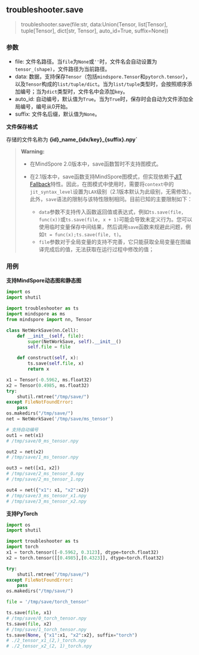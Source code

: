 ## troubleshooter.save
> troubleshooter.save(file:str, data:Union(Tensor, list[Tensor], tuple[Tensor], dict[str, Tensor], auto_id=True, suffix=None))

### 参数

- file: 文件名路径。当`file`为`None`或`''`时，文件名会自动设置为`tensor_(shape)`，文件路径为当前路径。
- data: 数据，支持保存`Tensor`（包括`mindspore.Tensor`和`pytorch.tensor`），以及`Tensor`构成的`list/tuple/dict`。当为`list/tuple`类型时，会按照顺序添加编号；当为`dict`类型时，文件名中会添加`key`。
- auto_id: 自动编号，默认值为`True`。当为`True`时，保存时会自动为文件添加全局编号，编号从0开始。
- suffix: 文件名后缀，默认值为`None`。

**文件保存格式**

存储的文件名称为 **{id}\_name\_{idx/key}\_{suffix}.npy`**

> **Warning:**
>
> - 在MindSpore 2.0版本中，save函数暂时不支持图模式。
>
> - 在2.1版本中，save函数支持MindSpore图模式，但实现依赖于[JIT Fallback](https://mindspore.cn/docs/zh-CN/master/design/dynamic_graph_and_static_graph.html#jit-fallback)特性。因此，在图模式中使用时，需要将`context`中的`jit_syntax_level`设置为`LAX`级别（2.1版本默认为此级别，无需修改）。此外，`save`语法的限制与该特性限制相同。目前已知的主要限制如下：
>   - `data`参数不支持传入函数返回值或表达式，例如`ts.save(file, func(x))`或`ts.save(file, x + 1)`可能会导致未定义行为。您可以使用临时变量保存中间结果，然后调用`save`函数来规避此问题，例如`t = func(x);ts.save(file, t)`。
>   - `file`参数对于全局变量的支持不完善，它只能获取全局变量在图编译完成后的值，无法获取在运行过程中修改的值；

### 用例

**支持MindSpore动态图和静态图**

```python
import os
import shutil

import troubleshooter as ts
import mindspore as ms
from mindspore import nn, Tensor

class NetWorkSave(nn.Cell):
    def __init__(self, file):
        super(NetWorkSave, self).__init__()
        self.file = file

    def construct(self, x):
        ts.save(self.file, x)
        return x

x1 = Tensor(-0.5962, ms.float32)
x2 = Tensor(0.4985, ms.float32)
try:
    shutil.rmtree("/tmp/save/")
except FileNotFoundError:
    pass
os.makedirs("/tmp/save/")
net = NetWorkSave('/tmp/save/ms_tensor')

# 支持自动编号
out1 = net(x1)
# /tmp/save/0_ms_tensor.npy

out2 = net(x2)
# /tmp/save/1_ms_tensor.npy

out3 = net([x1, x2])
# /tmp/save/2_ms_tensor_0.npy
# /tmp/save/2_ms_tensor_1.npy

out4 = net({"x1": x1, "x2":x2})
# /tmp/save/3_ms_tensor_x1.npy
# /tmp/save/3_ms_tensor_x2.npy
```

**支持PyTorch**

```python
import os
import shutil

import troubleshooter as ts
import torch
x1 = torch.tensor([-0.5962, 0.3123], dtype=torch.float32)
x2 = torch.tensor([[0.4985],[0.4323]], dtype=torch.float32)

try:
    shutil.rmtree("/tmp/save/")
except FileNotFoundError:
    pass
os.makedirs("/tmp/save/")

file = '/tmp/save/torch_tensor'

ts.save(file, x1)
# /tmp/save/0_torch_tensor.npy
ts.save(file, x2)
# /tmp/save/1_torch_tensor.npy
ts.save(None, {"x1":x1, "x2":x2}, suffix="torch")
# ./2_tensor_x1_(2,)_torch.npy
# ./2_tensor_x2_(2, 1)_torch.npy
```
